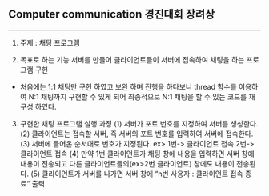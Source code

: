 ## Computer communication 경진대회 장려상
---

1. 주제 : 채팅 프로그램

2. 목표로 하는 기능
서버를 만들어 클라이언트들이 서버에 접속하여 채팅을 하는 프로그램 구현
- 처음에는 1:1 채팅만 구현 하였고 보완 하며 진행을 하다보니 thread 함수를 이용하여 N:1 채팅까지 구현할 수 있게 되어 최종적으로 N:1 채팅을 할 수 있는 코드를 재구성 하였다.
  
3. 구현한 채팅 프로그램 실행 과정
 (1) 서버가 포트 번호를 지정하여 서버를 생성한다.
 (2) 클라이언트는 접속할 서버, 즉 서버의 포트 번호를 입력하여 서버에 접속한다.
 (3) 서버에 들어온 순서대로 번호가 지정된다.
    ex> 1번-> 클라이언트 접속
         2번-> 클라이언트 접속
 (4) 만약 1번 클라이언트가 채팅 창에 내용을 입력하면 서버 창에 내용이 전송되고 다른 클라이언트들의(ex>2번 클라이언트) 창에도 내용이 전송된다.
 (5) 클라이언트가 서버를 나가면 서버 창에 “n번 사용자 : 클라이언트 접속 종료” 출력
